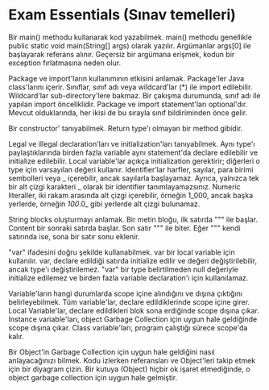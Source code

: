 # Exam Essentials (Sınav temelleri)

Bir main() methodu kullanarak kod yazabilmek. main() methodu genellikle public static void main(String[] args) olarak
yazılır. Argümanlar args[0] ile başlayarak referans alınır. Geçersiz bir argümana erişmek, kodun bir exception
fırlatmasına neden olur.

Package ve import'ların kullanımının etkisini anlamak. Package'ler Java class'larını içerir. Sınıflar, sınıf adı
veya wildcard'lar (*) ile import edilebilir. Wildcard'lar sub-directory'lere bakmaz. Bir çakışma durumunda, sınıf adı
ile yapılan import önceliklidir. Package ve import statement'ları optional'dır. Mevcut olduklarında, her ikisi de bu
sırayla sınıf bildiriminden önce gelir.

Bir constructor' tanıyabilmek. Return type'ı olmayan bir method gibidir.

Legal ve illegal declaration'ları ve initialization'ları tanıyabilmek. Aynı type'ı paylaştıklarında birden fazla
variable aynı statement'da declare edilebilir ve initialize edilebilir. Local variable'lar açıkça initialization
gerektirir; diğerleri o type için varsayılan değeri kullanır. Identifier'lar harfler, sayılar, para birimi sembolleri
veya _ içerebilir, ancak sayılarla başlayamaz. Ayrıca, yalnızca tek bir alt çizgi karakteri _ olarak bir identifier
tanımlayamazsınız. Numeric literaller, iki rakam arasında alt çizgi içerebilir, örneğin 1_000, ancak başka yerlerde,
örneğin _100_.0_ gibi yerlerde alt çizgi bulunamaz.

String blocks oluşturmayı anlamak. Bir metin bloğu, ilk satırda """ ile başlar. Content bir sonraki satırda başlar. Son
satır """ ile biter. Eğer """ kendi satırında ise, sona bir satır sonu eklenir.

"var" ifadesini doğru şekilde kullanabilmek. var bir local variable için kullanılır. var, declare edildiği satırda
initialize edilir ve değeri değiştirilebilir, ancak type'ı değiştirilemez. "var" bir type belirtilmeden null değeriyle
initialize edilemez ve birden fazla variable declaration'ı için kullanılamaz.

Variable'ların hangi durumlarda scope içine alındığını ve dışına çıktığını belirleyebilmek. Tüm variable'lar,
declare edildiklerinde scope içine girer. Local Variable'lar, declare edildikleri blok sona erdiğinde scope dışına
çıkar. Instance variable'ları, object Garbage Collection için uygun hale geldiğinde scope dışına çıkar. Class
variable'ları, program çalıştığı sürece scope'da kalır.

Bir Object'in Garbage Collection için uygun hale geldiğini nasıl anlayacağınızı bilmek. Kodu izlerken referansları ve
Object'leri takip etmek için bir diyagram çizin. Bir kutuya (Object) hiçbir ok işaret etmediğinde, o object garbage
collection için uygun hale gelmiştir.